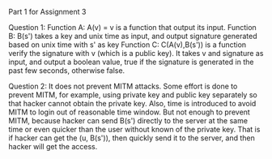 Part 1 for Assignment 3


Question 1:
Function A: A(v) = v is a function that output its input.
Function B: B(s') takes a key and unix time as input, and output signature generated based on unix time with s' as key
Function C: C(A(v),B(s')) is a function verify the signature with v (which is a public key). It takes v and signature as input, and output a boolean value, true if the signature is generated in the past few seconds, otherwise false.


Question 2:
It does not prevent MITM attacks. Some effort is done to prevent MITM, for example, using private key and public key separately so that hacker cannot obtain the private key. Also, time is introduced to avoid MITM to login out of reasonable time window. But not enough to prevent MITM, because hacker can send B(s') directly to the server at the same time or even quicker than the user without known of the private key. That is if hacker can get the (u, B(s')), then quickly send it to the server, and then hacker will get the access.